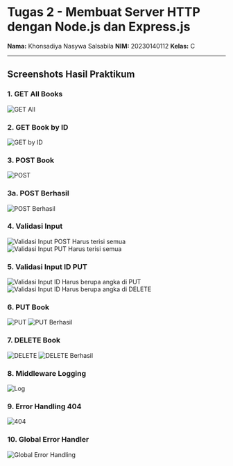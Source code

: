 # Tugas 2 - Membuat Server HTTP dengan Node.js dan Express.js

**Nama:** Khonsadiya Nasywa Salsabila
**NIM:** 20230140112 
**Kelas:** C 


---

## Screenshots Hasil Praktikum

### 1. GET All Books
![GET All](screenshoots/GetAll.png)

### 2. GET Book by ID
![GET by ID](screenshoots/GetByID.png)

### 3. POST Book
![POST](screenshoots/Post.png)
### 3a. POST Berhasil
![POST Berhasil](screenshoots/PostBerhasil.png)

### 4. Validasi Input
![Validasi Input POST Harus terisi semua](screenshoots/ValidasiInput.png)
![Validasi Input PUT Harus terisi semua](screenshoots/ValidasiInputPut.png)

### 5. Validasi Input ID PUT
![Validasi Input ID Harus berupa angka di PUT](screenshoots/ValidasiInputID.png)
![Validasi Input ID Harus berupa angka di DELETE](screenshoots/ValidasiIDDelete.png)

### 6. PUT Book
![PUT](screenshoots/PUT.png)
![PUT Berhasil](screenshoots/PutBerhasil.png)

### 7. DELETE Book
![DELETE](screenshoots/Delete.png)
![DELETE Berhasil](screenshoots/DeleteBerhasil.png)

### 8. Middleware Logging
![Log](screenshoots/Log.png)

### 9. Error Handling 404
![404](screenshoots/404NotFound.png)

### 10. Global Error Handler

![Global Error Handling](screenshoots/GlobalErrorHandler.png)
